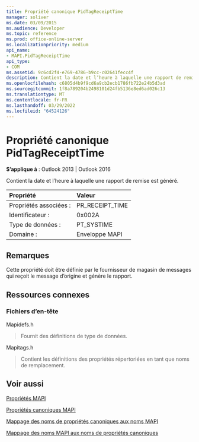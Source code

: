 ```yaml
---
title: Propriété canonique PidTagReceiptTime
manager: soliver
ms.date: 03/09/2015
ms.audience: Developer
ms.topic: reference
ms.prod: office-online-server
ms.localizationpriority: medium
api_name:
- MAPI.PidTagReceiptTime
api_type:
- COM
ms.assetid: 9c6cd2f4-e769-4786-b9cc-c02641fecc4f
description: Contient la date et l’heure à laquelle une rapport de remise est généré. Cette propriété est définie par le fournisseur de magasin de messages qui reçoit le message et génère le rapport.
ms.openlocfilehash: c6805d4b9f9cd6a9cb2ecb1786fb722e24b5d3ad
ms.sourcegitcommit: 1f8a789204b2498101d24fb5136e8ed6ad026c13
ms.translationtype: MT
ms.contentlocale: fr-FR
ms.lasthandoff: 03/29/2022
ms.locfileid: "64524126"
---
```

# <a name="pidtagreceipttime-canonical-property"></a>Propriété canonique PidTagReceiptTime

  
  
**S’applique à** : Outlook 2013 | Outlook 2016 
  
Contient la date et l’heure à laquelle une rapport de remise est généré.
  
|Propriété |Valeur |
|:-----|:-----|
|Propriétés associées :  <br/> |PR_RECEIPT_TIME  <br/> |
|Identificateur :  <br/> |0x002A  <br/> |
|Type de données :  <br/> |PT_SYSTIME  <br/> |
|Domaine :  <br/> |Enveloppe MAPI  <br/> |
   
## <a name="remarks"></a>Remarques

Cette propriété doit être définie par le fournisseur de magasin de messages qui reçoit le message d’origine et génère le rapport. 
  
## <a name="related-resources"></a>Ressources connexes

### <a name="header-files"></a>Fichiers d’en-tête

Mapidefs.h
  
> Fournit des définitions de type de données.
    
Mapitags.h
  
> Contient les définitions des propriétés répertoriées en tant que noms de remplacement.
    
## <a name="see-also"></a>Voir aussi



[Propriétés MAPI](mapi-properties.md)
  
[Propriétés canoniques MAPI](mapi-canonical-properties.md)
  
[Mappage des noms de propriétés canoniques aux noms MAPI](mapping-canonical-property-names-to-mapi-names.md)
  
[Mappage des noms MAPI aux noms de propriétés canoniques](mapping-mapi-names-to-canonical-property-names.md)


